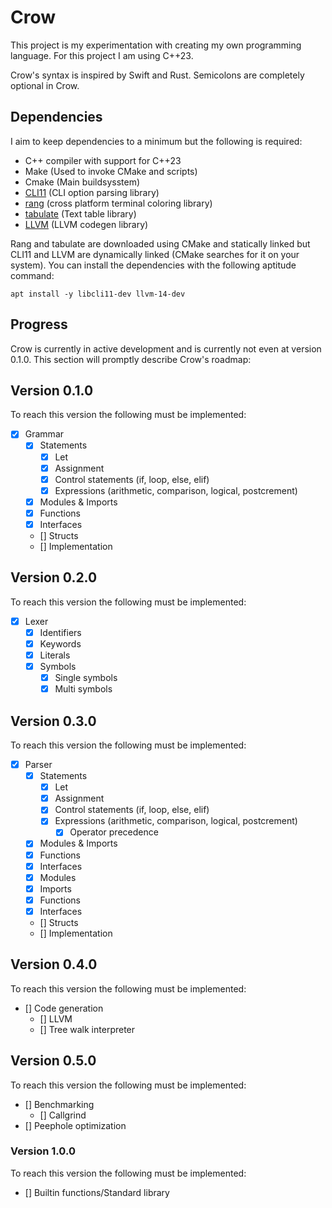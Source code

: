Crow
====
This project is my experimentation with creating my own programming language.
For this project I am using C++23.

Crow's syntax is inspired by Swift and Rust.
Semicolons are completely optional in Crow.

## Dependencies
I aim to keep dependencies to a minimum but the following is required:

- C++ compiler with support for C++23
- Make (Used to invoke CMake and scripts)
- Cmake  (Main buildsysstem)
- [CLI11](https://github.com/CLIUtils/CLI11) (CLI option parsing library)
- [rang](https://github.com/agauniyal/rang/tree/master) (cross platform terminal coloring library)
- [tabulate](https://github.com/p-ranav/tabulate) (Text table library)
- [LLVM](https://llvm.org) (LLVM codegen library)

Rang and tabulate are downloaded using CMake and statically linked but CLI11 and LLVM are dynamically linked (CMake searches for it on your system).
You can install the dependencies with the following aptitude command:

```shell
apt install -y libcli11-dev llvm-14-dev
```

## Progress
Crow is currently in active development and is currently not even at version 0.1.0.
This section will promptly describe Crow's roadmap:


## Version 0.1.0
To reach this version the following must be implemented:

- [x] Grammar
  - [x] Statements
    - [x] Let
    - [x] Assignment
    - [x] Control statements (if, loop, else, elif)
    - [x] Expressions (arithmetic, comparison, logical, postcrement)
  - [x] Modules & Imports
  - [x] Functions
  - [x] Interfaces
  - [] Structs
  - [] Implementation

## Version 0.2.0
To reach this version the following must be implemented:

- [x] Lexer
  - [x] Identifiers
  - [x] Keywords
  - [x] Literals
  - [x] Symbols
    - [x] Single symbols
    - [x] Multi symbols

## Version 0.3.0
To reach this version the following must be implemented:

- [x] Parser
  - [x] Statements
    - [x] Let
    - [x] Assignment
    - [x] Control statements (if, loop, else, elif)
    - [x] Expressions (arithmetic, comparison, logical, postcrement)
	  - [x] Operator precedence
  - [x] Modules & Imports
  - [x] Functions
  - [x] Interfaces
  - [x] Modules
  - [x] Imports
  - [x] Functions
  - [x] Interfaces
  - [] Structs
  - [] Implementation

## Version 0.4.0
To reach this version the following must be implemented:

- [] Code generation
  - [] LLVM
  - [] Tree walk interpreter

## Version 0.5.0
To reach this version the following must be implemented:

 - [] Benchmarking
   - [] Callgrind
 - [] Peephole optimization

### Version 1.0.0
To reach this version the following must be implemented:

- [] Builtin functions/Standard library
